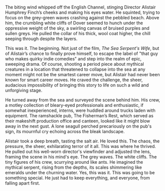 The biting wind whipped off the English Channel, stinging Director Alistair Humphrey Finch’s cheeks and making his eyes water. He squinted, trying to focus on the grey-green waves crashing against the pebbled beach. Above him, the crumbling white cliffs of Dover seemed to hunch under the oppressive weight of the sky, a swirling canvas of bruised purples and sullen greys. He pulled the collar of his thick, wool coat higher, the chill seeping through despite the layers.

This was it. The beginning. Not just of the film, *The Sea Serpent's Wife*, but of Alistair’s chance to finally prove himself, to escape the label of "that guy who makes quirky indie comedies" and step into the realm of epic, sweeping drama. Of course, shooting a period piece about mythical creatures in a location that threatened to collapse into the sea at any moment might not be the smartest career move, but Alistair had never been known for smart career moves. He craved the challenge, the sheer, audacious impossibility of bringing this story to life on such a wild and unforgiving stage.

He turned away from the sea and surveyed the scene behind him. His crew, a motley collection of bleary-eyed professionals and enthusiastic, if somewhat inexperienced, interns, were huddled around trucks laden with equipment. The ramshackle pub, The Fisherman’s Rest, which served as their makeshift production office and canteen, looked like it might blow away in the next gust. A lone seagull perched precariously on the pub's sign, its mournful cry echoing across the bleak landscape.

Alistair took a deep breath, tasting the salt air. He loved this. The chaos, the pressure, the sheer, exhilarating terror of it all. This was where he thrived. He pulled out his well-worn director's viewfinder and adjusted the lens, framing the scene in his mind's eye. The grey waves. The white cliffs. The tiny figures of his crew, scurrying around like ants. He imagined the mythical serpent, rising from the depths, its scales shimmering like emeralds under the churning water. Yes, this was it. This was going to be something special. He just had to keep everything, and everyone, from falling apart first.

